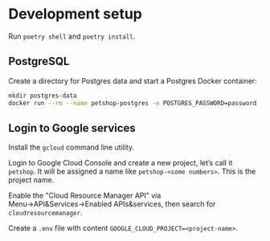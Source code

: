 # Development setup

Run `poetry shell` and `poetry install`.

## PostgreSQL

Create a directory for Postgres data and start a Postgres Docker container:

```bash
mkdir postgres-data
docker run --rm --name petshop-postgres -e POSTGRES_PASSWORD=password -p 127.0.0.1:5439:5432 -d -v $PWD/postgresql-data/:/var/lib/postgresql/data postgres:14
```

## Login to Google services

Install the `gcloud` command line utility.

Login to Google Cloud Console and create a new project, let’s call
it `petshop`. It will be assigned a name like `petshop-<some numbers>`.
This is the project name.

Enable the "Cloud Resource Manager API" via Menu→API&Services→Enabled APIs&services, then search for `cloudresourcemanager`.

Create a `.env` file with content `GOOGLE_CLOUD_PROJECT=<project-name>`.
